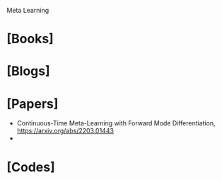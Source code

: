 Meta Learning

# [Books]

# [Blogs]

# [Papers]
+ Continuous-Time Meta-Learning with Forward Mode Differentiation, https://arxiv.org/abs/2203.01443
+ 

# [Codes]

